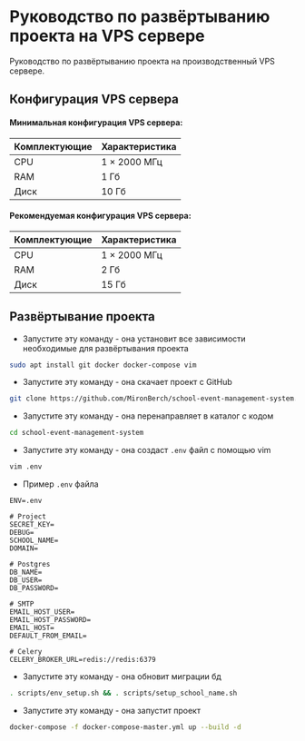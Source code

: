 # Руководство по развёртыванию проекта на VPS сервере

Руководство по развёртыванию проекта на производственный VPS сервере.

## Конфигурация VPS сервера

#### Минимальная конфигурация VPS сервера:
| Комплектующие | Характеристика |
| ------ | ------ |
| CPU | 1 × 2000 МГц |
| RAM | 1 Гб |
| Диск | 10 Гб |

#### Рекомендуемая конфигурация VPS сервера:
| Комплектующие | Характеристика |
| ------ | ------ |
| CPU | 1 × 2000 МГц |
| RAM | 2 Гб |
| Диск | 15 Гб |

## Развёртывание проекта

- Запустите эту команду - она установит все зависимости необходимые для развёртывания проекта
```sh
sudo apt install git docker docker-compose vim
```

- Запустите эту команду - она скачает проект с GitHub
```sh
git clone https://github.com/MironBerch/school-event-management-system.git
```

- Запустите эту команду - она перенаправляет в каталог с кодом
```sh
cd school-event-management-system
```

- Запустите эту команду - она создаст `.env` файл с помощью vim 
```sh
vim .env
```

- Пример `.env` файла
```dotenv
ENV=.env

# Project
SECRET_KEY=
DEBUG=
SCHOOL_NAME=
DOMAIN=

# Postgres
DB_NAME=
DB_USER=
DB_PASSWORD=

# SMTP
EMAIL_HOST_USER=
EMAIL_HOST_PASSWORD=
EMAIL_HOST=
DEFAULT_FROM_EMAIL=

# Celery
CELERY_BROKER_URL=redis://redis:6379
```

- Запустите эту команду - она обновит миграции бд
```sh
. scripts/env_setup.sh && . scripts/setup_school_name.sh
```

- Запустите эту команду - она запустит проект
```sh
docker-compose -f docker-compose-master.yml up --build -d
```
